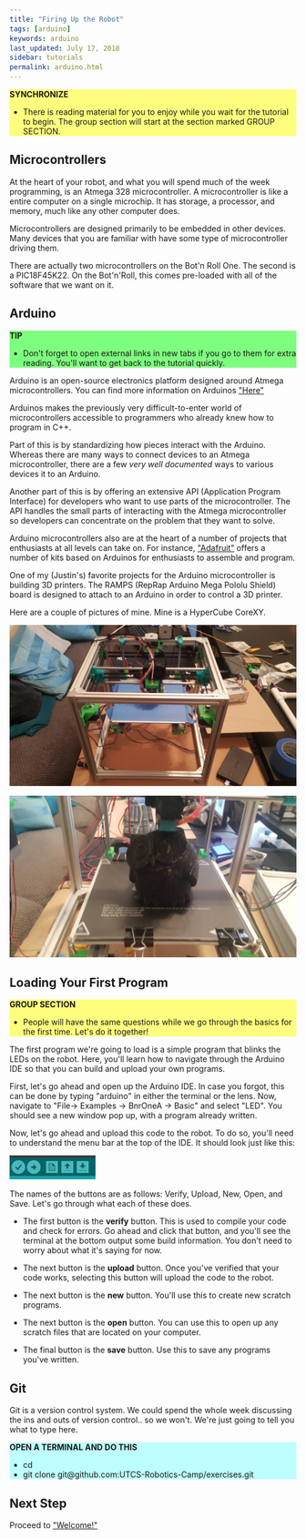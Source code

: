 ```yaml
---
title: "Firing Up the Robot"
tags: [arduino]
keywords: arduino
last_updated: July 17, 2018
sidebar: tutorials
permalink: arduino.html
---
```


<div style="background-color:rgba(255, 255, 0, 0.5)">
<b>SYNCHRONIZE</b>
<ul>
<li>There is reading material for you to enjoy while you wait for the tutorial to begin. The group section will start at the section marked GROUP SECTION.</li>
</ul>
</div>

## Microcontrollers

At the heart of your robot, and what you will spend much of the week programming, is an Atmega 328 microcontroller. A microcontroller is like a entire computer on a single microchip. It has storage, a processor, and memory, much like any other computer does.

Microcontrollers are designed primarily to be embedded in other devices. Many devices that you are familiar with have some type of microcontroller driving them.

There are actually two microcontrollers on the Bot'n Roll One. The second is a PIC18F45K22. On the Bot'n'Roll, this comes pre-loaded with all of the software that we want on it.

## Arduino

<div style="background-color:rgba(0, 255, 0, 0.5)">
<b>TIP</b>
<ul>
<li>Don't forget to open external links in new tabs if you go to them for extra reading. You'll want to get back to the tutorial quickly.</li>
</ul>
</div>

Arduino is an open-source electronics platform designed around Atmega microcontrollers. You can find more information on Arduinos ["Here"](https://www.arduino.cc/en/Guide/Introduction)

Arduinos makes the previously very difficult-to-enter world of microcontrollers accessible to programmers who already knew how to program in C++.

Part of this is by standardizing how pieces interact with the Arduino. Whereas there are many ways to connect devices to an Atmega microcontroller, there are a few *very well documented* ways to various devices it to an Arduino.

Another part of this is by offering an extensive API (Application Program Interface) for developers who want to use parts of the microcontroller. The API handles the small parts of interacting with the Atmega microcontroller so developers can concentrate on the problem that they want to solve.

Arduino microcontrollers also are at the heart of a number of projects that enthusiasts at all levels can take on. For instance, ["Adafruit"](https://www.adafruit.com/category/17?gclid=EAIaIQobChMI2LD6vtWl3AIVjYbACh0IvwY0EAAYASAAEgJKDPD_BwE) offers a number of kits based on Arduinos for enthusiasts to assemble and program.

One of my (Justin's) favorite projects for the Arduino microcontroller is building 3D printers. The RAMPS (RepRap Arduino Mega Pololu Shield) board is designed to attach to an Arduino in order to control a 3D printer.

Here are a couple of pictures of mine. Mine is a HyperCube CoreXY.

![HyperCube CoreXY](images/hypercube.jpg)

![HyperCube Owl](images/hypercube_owl.jpg)

## Loading Your First Program

<div style="background-color:rgba(255, 255, 0, 0.5)">
<b>GROUP SECTION</b>
<ul>
<li>People will have the same questions while we go through the basics for the first time. Let's do it together!</li>
</ul>
</div>

The first program we're going to load is a simple program that blinks the LEDs on the robot. Here, you'll learn how to navigate through the Arduino IDE so that you can build and upload your own programs.

First, let's go ahead and open up the Arduino IDE. In case you forgot, this can be done by typing "arduino" in either the terminal or the lens. Now, navigate to "File-> Examples -> BnrOneA -> Basic" and select "LED". You should see a new window pop up, with a program already written.

Now, let's go ahead and upload this code to the robot. To do so, you'll need to understand the menu bar at the top of the IDE. It should look just like this:

![IDE Toolbar](images/ide_toolbar.png)

The names of the buttons are as follows: Verify, Upload, New, Open, and Save. Let's go through what each of these does.

- The first button is the **verify** button. This is used to compile your code and check for errors. Go ahead and click that button, and you'll see the terminal at the bottom output some build information. You don't need to worry about what it's saying for now.

- The next button is the **upload** button. Once you've verified that your code works, selecting this button will upload the code to the robot. 

- The next button is the **new** button. You'll use this to create new scratch programs.

- The next button is the **open** button. You can use this to open up any scratch files that are located on your computer.

- The final button is the **save** button. Use this to save any programs you've written.


## Git

Git is a version control system. We could spend the whole week discussing the ins and outs of version control.. so we won't. We're just going to tell you what to type here.

<div style="background-color:rgba(127, 255, 255, 0.5)">
<b>OPEN A TERMINAL AND DO THIS</b>
<ul>
<li>cd</li>
<li>git clone git@github.com:UTCS-Robotics-Camp/exercises.git</li>
</ul>
</div>


## Next Step

Proceed to ["Welcome!"](texas-robocamp.github.io/welcome.html)
